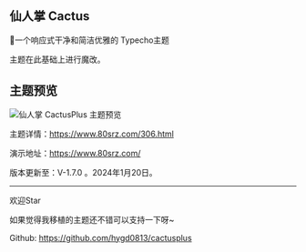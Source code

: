 ## 仙人掌 Cactus
🌵一个响应式干净和简洁优雅的 Typecho主题

主题在此基础上进行魔改。

## 主题预览

![仙人掌 CactusPlus 主题预览](https://www.80srz.com/usr/uploads/Cactus%E4%BB%99%E4%BA%BA%E6%8E%8Cv1.6.jpg)

主题详情：https://www.80srz.com/306.html

演示地址：https://www.80srz.com/

版本更新至：V-1.7.0 。2024年1月20日。

----
欢迎Star

如果觉得我移植的主题还不错可以支持一下呀~

Github: https://github.com/hygd0813/cactusplus
